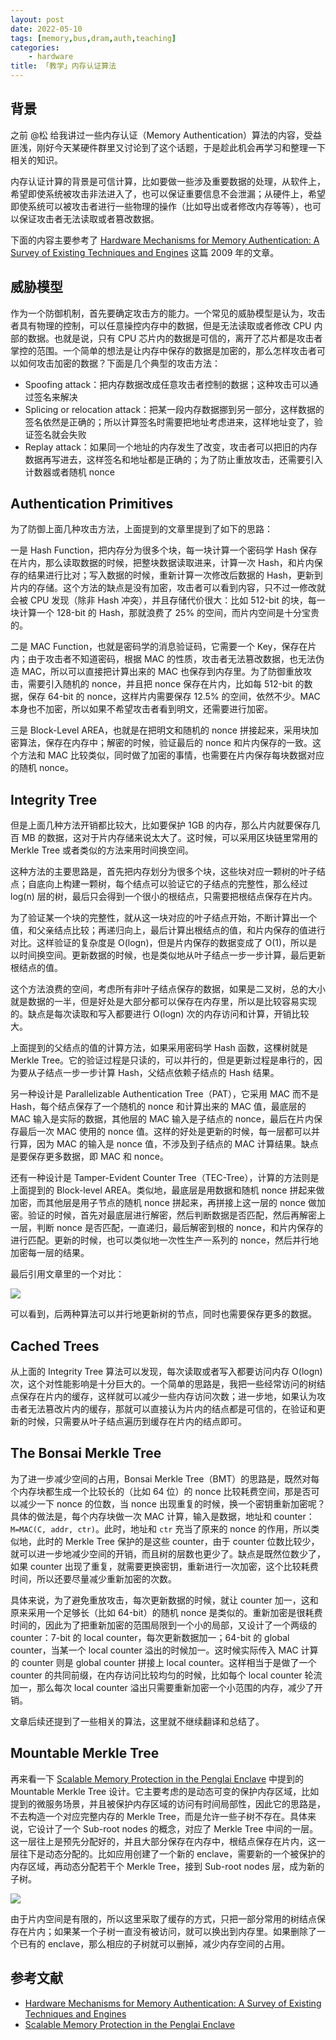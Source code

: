 ```yaml
---
layout: post
date: 2022-05-10
tags: [memory,bus,dram,auth,teaching]
categories:
    - hardware
title: 「教学」内存认证算法
---
```


## 背景

之前 @松 给我讲过一些内存认证（Memory Authentication）算法的内容，受益匪浅，刚好今天某硬件群里又讨论到了这个话题，于是趁此机会再学习和整理一下相关的知识。

内存认证计算的背景是可信计算，比如要做一些涉及重要数据的处理，从软件上，希望即使系统被攻击非法进入了，也可以保证重要信息不会泄漏；从硬件上，希望即使系统可以被攻击者进行一些物理的操作（比如导出或者修改内存等等），也可以保证攻击者无法读取或者篡改数据。

下面的内容主要参考了 [Hardware Mechanisms for Memory Authentication: A Survey of Existing Techniques and Engines](https://link.springer.com/chapter/10.1007/978-3-642-01004-0_1) 这篇 2009 年的文章。

## 威胁模型

作为一个防御机制，首先要确定攻击方的能力。一个常见的威胁模型是认为，攻击者具有物理的控制，可以任意操控内存中的数据，但是无法读取或者修改 CPU 内部的数据。也就是说，只有 CPU 芯片内的数据是可信的，离开了芯片都是攻击者掌控的范围。一个简单的想法是让内存中保存的数据是加密的，那么怎样攻击者可以如何攻击加密的数据？下面是几个典型的攻击方法：

- Spoofing attack：把内存数据改成任意攻击者控制的数据；这种攻击可以通过签名来解决
- Splicing or relocation attack：把某一段内存数据挪到另一部分，这样数据的签名依然是正确的；所以计算签名时需要把地址考虑进来，这样地址变了，验证签名就会失败
- Replay attack：如果同一个地址的内存发生了改变，攻击者可以把旧的内存数据再写进去，这样签名和地址都是正确的；为了防止重放攻击，还需要引入计数器或者随机 nonce

## Authentication Primitives

为了防御上面几种攻击方法，上面提到的文章里提到了如下的思路：

一是 Hash Function，把内存分为很多个块，每一块计算一个密码学 Hash 保存在片内，那么读取数据的时候，把整块数据读取进来，计算一次 Hash，和片内保存的结果进行比对；写入数据的时候，重新计算一次修改后数据的 Hash，更新到片内的存储。这个方法的缺点是没有加密，攻击者可以看到内容，只不过一修改就会被 CPU 发现（除非 Hash 冲突），并且存储代价很大：比如 512-bit 的块，每一块计算一个 128-bit 的 Hash，那就浪费了 25% 的空间，而片内空间是十分宝贵的。

二是 MAC Function，也就是密码学的消息验证码，它需要一个 Key，保存在片内；由于攻击者不知道密码，根据 MAC 的性质，攻击者无法篡改数据，也无法伪造 MAC，所以可以直接把计算出来的 MAC 也保存到内存里。为了防御重放攻击，需要引入随机的 nonce，并且把 nonce 保存在片内，比如每 512-bit 的数据，保存 64-bit 的 nonce，这样片内需要保存 12.5% 的空间，依然不少。MAC 本身也不加密，所以如果不希望攻击者看到明文，还需要进行加密。

三是 Block-Level AREA，也就是在把明文和随机的 nonce 拼接起来，采用块加密算法，保存在内存中；解密的时候，验证最后的 nonce 和片内保存的一致。这个方法和 MAC 比较类似，同时做了加密的事情，也需要在片内保存每块数据对应的随机 nonce。

## Integrity Tree

但是上面几种方法开销都比较大，比如要保护 1GB 的内存，那么片内就要保存几百 MB 的数据，这对于片内存储来说太大了。这时候，可以采用区块链里常用的 Merkle Tree 或者类似的方法来用时间换空间。

这种方法的主要思路是，首先把内存划分为很多个块，这些块对应一颗树的叶子结点；自底向上构建一颗树，每个结点可以验证它的子结点的完整性，那么经过 log(n) 层的树，最后只会得到一个很小的根结点，只需要把根结点保存在片内。

为了验证某一个块的完整性，就从这一块对应的叶子结点开始，不断计算出一个值，和父亲结点比较；再递归向上，最后计算出根结点的值，和片内保存的值进行对比。这样验证的复杂度是 O(logn)，但是片内保存的数据变成了 O(1)，所以是以时间换空间。更新数据的时候，也是类似地从叶子结点一步一步计算，最后更新根结点的值。

这个方法浪费的空间，考虑所有非叶子结点保存的数据，如果是二叉树，总的大小就是数据的一半，但是好处是大部分都可以保存在内存里，所以是比较容易实现的。缺点是每次读取和写入都要进行 O(logn) 次的内存访问和计算，开销比较大。

上面提到的父结点的值的计算方法，如果采用密码学 Hash 函数，这棵树就是 Merkle Tree。它的验证过程是只读的，可以并行的，但是更新过程是串行的，因为要从子结点一步一步计算 Hash，父结点依赖子结点的 Hash 结果。

另一种设计是 Parallelizable Authentication Tree（PAT），它采用 MAC 而不是 Hash，每个结点保存了一个随机的 nonce 和计算出来的 MAC 值，最底层的 MAC 输入是实际的数据，其他层的 MAC 输入是子结点的 nonce，最后在片内保存最后一次 MAC 使用的 nonce 值。这样的好处是更新的时候，每一层都可以并行算，因为 MAC 的输入是 nonce 值，不涉及到子结点的 MAC 计算结果。缺点是要保存更多数据，即 MAC 和 nonce。

还有一种设计是 Tamper-Evident Counter Tree（TEC-Tree），计算的方法则是上面提到的 Block-level AREA。类似地，最底层是用数据和随机 nonce 拼起来做加密，而其他层是用子节点的随机 nonce 拼起来，再拼接上这一层的 nonce 做加密。验证的时候，首先对最底层进行解密，然后判断数据是否匹配，然后再解密上一层，判断 nonce 是否匹配，一直递归，最后解密到根的 nonce，和片内保存的进行匹配。更新的时候，也可以类似地一次性生产一系列的 nonce，然后并行地加密每一层的结果。

最后引用文章里的一个对比：

![](/images/memory_integrity.png)

可以看到，后两种算法可以并行地更新树的节点，同时也需要保存更多的数据。

## Cached Trees

从上面的 Integrity Tree 算法可以发现，每次读取或者写入都要访问内存 O(logn) 次，这个对性能影响是十分巨大的。一个简单的思路是，我把一些经常访问的树结点保存在片内的缓存，这样就可以减少一些内存访问次数；进一步地，如果认为攻击者无法篡改片内的缓存，那就可以直接认为片内的结点都是可信的，在验证和更新的时候，只需要从叶子结点遍历到缓存在片内的结点即可。

## The Bonsai Merkle Tree

为了进一步减少空间的占用，Bonsai Merkle Tree（BMT）的思路是，既然对每个内存块都生成一个比较长的（比如 64 位）的 nonce 比较耗费空间，那是否可以减少一下 nonce 的位数，当 nonce 出现重复的时候，换一个密钥重新加密呢？具体的做法是，每个内存块做一次 MAC 计算，输入是数据，地址和 counter：`M=MAC(C, addr, ctr)`。此时，地址和 `ctr` 充当了原来的 nonce 的作用，所以类似地，此时的 Merkle Tree 保护的是这些 counter，由于 counter 位数比较少，就可以进一步地减少空间的开销，而且树的层数也更少了。缺点是既然位数少了，如果 counter 出现了重复，就需要更换密钥，重新进行一次加密，这个比较耗费时间，所以还要尽量减少重新加密的次数。

具体来说，为了避免重放攻击，每次更新数据的时候，就让 counter 加一，这和原来采用一个足够长（比如 64-bit）的随机 nonce 是类似的。重新加密是很耗费时间的，因此为了把重新加密的范围局限到一个小的局部，又设计了一个两级的 counter：7-bit 的 local counter，每次更新数据加一；64-bit 的 global counter，当某一个 local counter 溢出的时候加一。这时候实际传入 MAC 计算的 counter 则是 global counter 拼接上 local counter。这样相当于是做了一个 counter 的共同前缀，在内存访问比较均匀的时候，比如每个 local counter 轮流加一，那么每次 local counter 溢出只需要重新加密一个小范围的内存，减少了开销。

文章后续还提到了一些相关的算法，这里就不继续翻译和总结了。

## Mountable Merkle Tree

再来看一下 [Scalable Memory Protection in the Penglai Enclave](https://www.usenix.org/system/files/osdi21-feng.pdf) 中提到的 Mountable Merkle Tree 设计。它主要考虑的是动态可变的保护内存区域，比如提到的微服务场景，并且被保护内存区域的访问有时间局部性，因此它的思路是，不去构造一个对应完整内存的 Merkle Tree，而是允许一些子树不存在。具体来说，它设计了一个 Sub-root nodes 的概念，对应了 Merkle Tree 中间的一层。这一层往上是预先分配好的，并且大部分保存在内存中，根结点保存在片内，这一层往下是动态分配的。比如应用创建了一个新的 enclave，需要新的一个被保护的内存区域，再动态分配若干个 Merkle Tree，接到 Sub-root nodes 层，成为新的子树。

![](/images/mountable_merkle_tree.png)

由于片内空间是有限的，所以这里采取了缓存的方式，只把一部分常用的树结点保存在片内；如果某一个子树一直没有被访问，就可以换出到内存里。如果删除了一个已有的 enclave，那么相应的子树就可以删掉，减少内存空间的占用。

## 参考文献

- [Hardware Mechanisms for Memory Authentication: A Survey of Existing Techniques and Engines](https://link.springer.com/chapter/10.1007/978-3-642-01004-0_1)
- [Scalable Memory Protection in the Penglai Enclave](https://www.usenix.org/system/files/osdi21-feng.pdf)